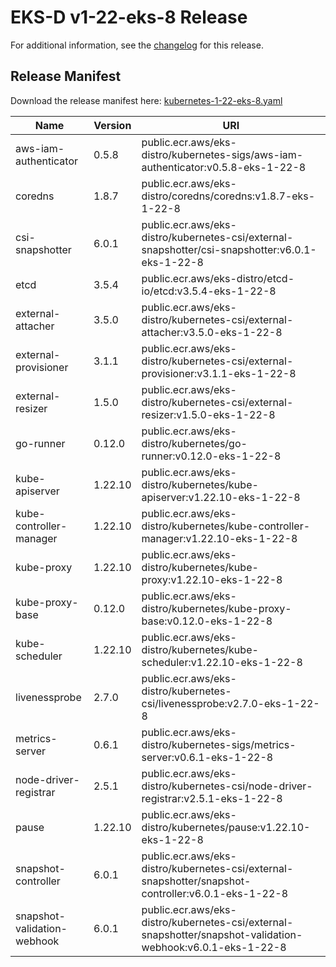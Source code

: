 # EKS-D v1-22-eks-8 Release

For additional information, see the [changelog](CHANGELOG-v1-22-eks-8.md) for this release.

## Release Manifest
Download the release manifest here: [kubernetes-1-22-eks-8.yaml](https://distro.eks.amazonaws.com/kubernetes-1-22/kubernetes-1-22-eks-8.yaml)

| Name | Version | URI |
|------|---------|-----|
| aws-iam-authenticator | 0.5.8 | public.ecr.aws/eks-distro/kubernetes-sigs/aws-iam-authenticator:v0.5.8-eks-1-22-8 |
| coredns | 1.8.7 | public.ecr.aws/eks-distro/coredns/coredns:v1.8.7-eks-1-22-8 |
| csi-snapshotter | 6.0.1 | public.ecr.aws/eks-distro/kubernetes-csi/external-snapshotter/csi-snapshotter:v6.0.1-eks-1-22-8 |
| etcd | 3.5.4 | public.ecr.aws/eks-distro/etcd-io/etcd:v3.5.4-eks-1-22-8 |
| external-attacher | 3.5.0 | public.ecr.aws/eks-distro/kubernetes-csi/external-attacher:v3.5.0-eks-1-22-8 |
| external-provisioner | 3.1.1 | public.ecr.aws/eks-distro/kubernetes-csi/external-provisioner:v3.1.1-eks-1-22-8 |
| external-resizer | 1.5.0 | public.ecr.aws/eks-distro/kubernetes-csi/external-resizer:v1.5.0-eks-1-22-8 |
| go-runner | 0.12.0 | public.ecr.aws/eks-distro/kubernetes/go-runner:v0.12.0-eks-1-22-8 |
| kube-apiserver | 1.22.10 | public.ecr.aws/eks-distro/kubernetes/kube-apiserver:v1.22.10-eks-1-22-8 |
| kube-controller-manager | 1.22.10 | public.ecr.aws/eks-distro/kubernetes/kube-controller-manager:v1.22.10-eks-1-22-8 |
| kube-proxy | 1.22.10 | public.ecr.aws/eks-distro/kubernetes/kube-proxy:v1.22.10-eks-1-22-8 |
| kube-proxy-base | 0.12.0 | public.ecr.aws/eks-distro/kubernetes/kube-proxy-base:v0.12.0-eks-1-22-8 |
| kube-scheduler | 1.22.10 | public.ecr.aws/eks-distro/kubernetes/kube-scheduler:v1.22.10-eks-1-22-8 |
| livenessprobe | 2.7.0 | public.ecr.aws/eks-distro/kubernetes-csi/livenessprobe:v2.7.0-eks-1-22-8 |
| metrics-server | 0.6.1 | public.ecr.aws/eks-distro/kubernetes-sigs/metrics-server:v0.6.1-eks-1-22-8 |
| node-driver-registrar | 2.5.1 | public.ecr.aws/eks-distro/kubernetes-csi/node-driver-registrar:v2.5.1-eks-1-22-8 |
| pause | 1.22.10 | public.ecr.aws/eks-distro/kubernetes/pause:v1.22.10-eks-1-22-8 |
| snapshot-controller | 6.0.1 | public.ecr.aws/eks-distro/kubernetes-csi/external-snapshotter/snapshot-controller:v6.0.1-eks-1-22-8 |
| snapshot-validation-webhook | 6.0.1 | public.ecr.aws/eks-distro/kubernetes-csi/external-snapshotter/snapshot-validation-webhook:v6.0.1-eks-1-22-8 |
